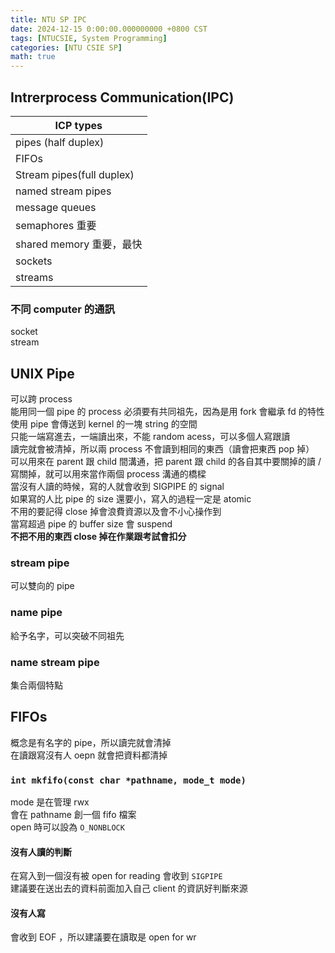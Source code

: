 ```yaml
---
title: NTU SP IPC
date: 2024-12-15 0:00:00.000000000 +0800 CST
tags: [NTUCSIE, System Programming]
categories: [NTU CSIE SP]
math: true
---
```


## Intrerprocess Communication(IPC)

|ICP types|
|---|
|pipes (half duplex)|
|FIFOs|
|Stream pipes(full duplex)|
|named stream pipes|
|message queues|
|semaphores 重要|
|shared memory 重要，最快|
|sockets|
|streams|

### 不同 computer 的通訊
socket\
stream

## UNIX Pipe
可以跨 process\
能用同一個 pipe 的 process 必須要有共同祖先，因為是用 fork 會繼承 fd 的特性\
使用 pipe 會傳送到 kernel 的一塊 string 的空間\
只能一端寫進去，一端讀出來，不能 random acess，可以多個人寫跟讀\
讀完就會被清掉，所以兩 process 不會讀到相同的東西（讀會把東西 pop 掉）\
可以用來在 parent 跟 child 間溝通，把 parent 跟 child 的各自其中要關掉的讀 / 寫關掉，就可以用來當作兩個 process 溝通的橋樑\
當沒有人讀的時候，寫的人就會收到 SIGPIPE 的 signal \
如果寫的人比 pipe 的 size 還要小，寫入的過程一定是 atomic\
不用的要記得 close 掉會浪費資源以及會不小心操作到\
當寫超過 pipe 的 buffer size 會 suspend\
**不把不用的東西 close 掉在作業跟考試會扣分**

### stream pipe
可以雙向的 pipe
### name pipe
給予名字，可以突破不同祖先

### name stream pipe
集合兩個特點


## FIFOs
概念是有名字的 pipe，所以讀完就會清掉\
在讀跟寫沒有人 oepn 就會把資料都清掉
### `int mkfifo(const char *pathname, mode_t mode)`
mode 是在管理 rwx \
會在 pathname 創一個 fifo 檔案\
open 時可以設為 `O_NONBLOCK`
#### 沒有人讀的判斷
在寫入到一個沒有被 open for reading 會收到 `SIGPIPE`\
建議要在送出去的資料前面加入自己 client 的資訊好判斷來源
#### 沒有人寫
會收到 EOF ，所以建議要在讀取是 open for wr
